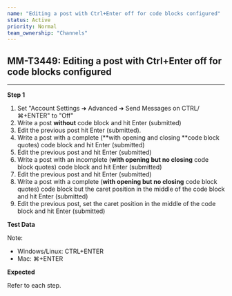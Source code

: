 ```yaml
---
name: "Editing a post with Ctrl+Enter off for code blocks configured"
status: Active
priority: Normal
team_ownership: "Channels"
---
```


## MM-T3449: Editing a post with Ctrl+Enter off for code blocks configured

---

**Step 1**

1. Set "Account Settings ➜ Advanced ➜ Send Messages on CTRL/⌘+ENTER" to "Off"
2. Write a post **without** code block and hit Enter (submitted)
3. Edit the previous post hit Enter (submitted).
4. Write a post with a complete (**with opening and closing **code block quotes) code block and hit Enter (submitted)
5. Edit the previous post and hit Enter (submitted)
6. Write a post with an incomplete (**with opening but no closing** code block quotes) code block and hit Enter (submitted)
7. Edit the previous post and hit Enter (submitted)
8. Write a post with a complete (**with opening but no closing** code block quotes) code block but the caret position in the middle of the code block and hit Enter (submitted)
9. Edit the previous post, set the caret position in the middle of the code block and hit Enter (submitted)

**Test Data**

Note:

- Windows/Linux: CTRL+ENTER
- Mac: ⌘+ENTER

**Expected**

Refer to each step.
